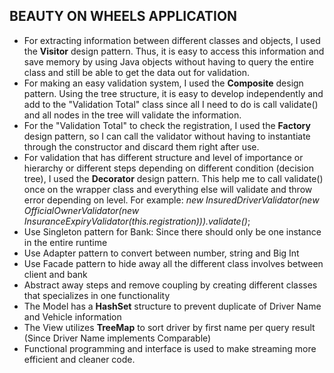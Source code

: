## BEAUTY ON WHEELS APPLICATION
- For extracting information between different classes and objects, I used the **Visitor** design pattern. Thus, it is easy to access this information and save memory by using Java objects without having to query the entire class and still be able to get the data out for validation. 
- For making an easy validation system, I used the **Composite** design pattern. Using the tree structure, it is easy to develop independently and add to the "Validation Total" class since all I need to do is call validate() and all nodes in the tree will validate the information.
- For the "Validation Total" to check the registration, I used the **Factory** design pattern, so I can call the validator without having to instantiate through the constructor and discard them right after use.
- For validation that has different structure and level of importance or hierarchy or different steps depending on different condition (decision tree), I used the **Decorator** design pattern. This help me to call validate() once on the wrapper class and everything else will validate and throw error depending on level. For example: *new InsuredDriverValidator(new OfficialOwnerValidator(new InsuranceExpiryValidator(this.registration))).validate()*;
- Use Singleton pattern for Bank: Since there should only be one instance in the entire runtime
- Use Adapter pattern to convert between number, string and Big Int
- Use Facade pattern to hide away all the different class involves between client and bank
- Abstract away steps and remove coupling by creating different classes that specializes in one functionality
- The Model has a **HashSet** structure to prevent duplicate of Driver Name and Vehicle information
- The View utilizes **TreeMap** to sort driver by first name per query result (Since Driver Name implements Comparable)
- Functional programming and interface is used to make streaming more efficient and cleaner code.

